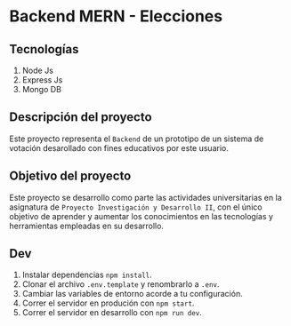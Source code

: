# Backend MERN - Elecciones

## Tecnologías 

1. Node Js
2. Express Js 
4. Mongo DB

## Descripción del proyecto

Este proyecto representa el `Backend` de un prototipo de un sistema de votación desarollado con fines educativos por este usuario. 

## Objetivo del proyecto

Este proyecto se desarrollo como parte las actividades universitarias en la asignatura de `Proyecto Investigación y Desarrollo II`, con el único objetivo de aprender y aumentar los conocimientos en las tecnologías y herramientas empleadas en su desarrollo.   

## Dev

1. Instalar dependencias `npm install`.
2. Clonar el archivo  `.env.template` y renombrarlo a `.env`.
3. Cambiar las variables de entorno acorde a tu configuración.
4. Correr el servidor en produción con `npm start`.
5. Correr el servidor en desarrollo con `npm run dev`.